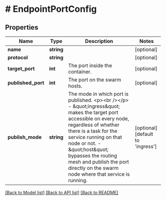 # # EndpointPortConfig

## Properties

Name | Type | Description | Notes
------------ | ------------- | ------------- | -------------
**name** | **string** |  | [optional] 
**protocol** | **string** |  | [optional] 
**target_port** | **int** | The port inside the container. | [optional] 
**published_port** | **int** | The port on the swarm hosts. | [optional] 
**publish_mode** | **string** | The mode in which port is published.  &lt;p&gt;&lt;br /&gt;&lt;/p&gt;  - \&quot;ingress\&quot; makes the target port accessible on every node,   regardless of whether there is a task for the service running on   that node or not. - \&quot;host\&quot; bypasses the routing mesh and publish the port directly on   the swarm node where that service is running. | [optional] [default to 'ingress']

[[Back to Model list]](../../README.md#documentation-for-models) [[Back to API list]](../../README.md#documentation-for-api-endpoints) [[Back to README]](../../README.md)


